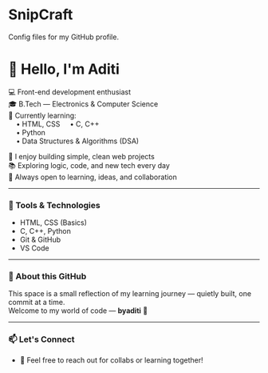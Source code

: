 # SnipCraft
Config files for my GitHub profile.

# 👋 Hello, I'm Aditi

💻 Front-end development enthusiast  
🎓 B.Tech — Electronics & Computer Science  
🌱 Currently learning:  
&nbsp;&nbsp;&nbsp;&nbsp;• HTML, CSS
&nbsp;&nbsp;&nbsp;&nbsp;• C, C++  
&nbsp;&nbsp;&nbsp;&nbsp;• Python  
&nbsp;&nbsp;&nbsp;&nbsp;• Data Structures & Algorithms (DSA)

🚀 I enjoy building simple, clean web projects  
📚 Exploring logic, code, and new tech every day  
🤝 Always open to learning, ideas, and collaboration

---

### 🔧 Tools & Technologies
- HTML, CSS (Basics)
- C, C++, Python
- Git & GitHub
- VS Code

---

### 📝 About this GitHub
This space is a small reflection of my learning journey — quietly built, one commit at a time.  
Welcome to my world of code — **byaditi** 🌿

---

### 📫 Let's Connect
- 💬 Feel free to reach out for collabs or learning together!
